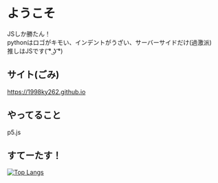 # ようこそ
JSしか勝たん！<br>
pythonはロゴがキモい、インデントがうざい、サーバーサイドだけ(過激派)<br>
推しはJSです( ͡° ͜ʖ ͡°)
## サイト(ごみ)
https://1998ky262.github.io
## やってること
p5.js
## すてーたす！
[![Top Langs](https://github-readme-stats.vercel.app/api/top-langs/?username=1998ky262&layout=compact)](https://github.com/anuraghazra/github-readme-stats)

